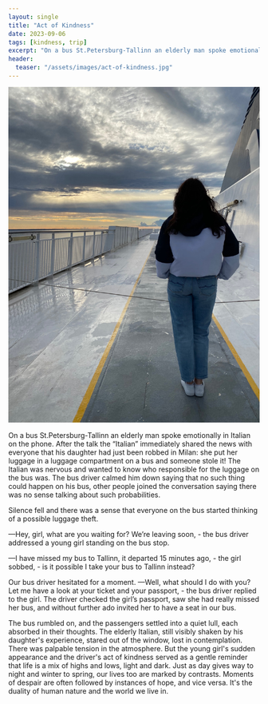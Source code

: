 ```yaml
---
layout: single
title: "Act of Kindness"
date: 2023-09-06
tags: [kindness, trip]
excerpt: "On a bus St.Petersburg-Tallinn an elderly man spoke emotionally in Italian on the phone. After the talk the “Italian” immediately shared the news with everyone that his daughter had just been robbed in Milan: she put her luggage in a luggage compartment on a bus and someone stole it!"
header:
  teaser: "/assets/images/act-of-kindness.jpg"
---
```

![Act of Kindness](/assets/images/act-of-kindness.jpg)

On a bus St.Petersburg-Tallinn an elderly man spoke emotionally in Italian on the phone. After the talk the “Italian” immediately shared the news with everyone that his daughter had just been robbed in Milan: she put her luggage in a luggage compartment on a bus and someone stole it! The Italian was nervous and wanted to know who responsible for the luggage on the bus was. The bus driver calmed him down saying that no such thing could happen on his bus, other people joined the conversation saying there was no sense talking about such probabilities.

Silence fell and there was a sense that everyone on the bus started thinking of a possible luggage theft. 

&mdash;Hey, girl, what are you waiting for? We’re leaving soon, - the bus driver addressed a young girl standing on the bus stop.

&mdash;I have missed my bus to Tallinn, it departed 15 minutes ago, - the girl sobbed, - is it possible I take your bus to Tallinn instead?   

Our bus driver hesitated for a moment. 
&mdash;Well, what should I do with you? Let me have a look at your ticket and your passport, - the bus driver replied to the girl. The driver checked the girl’s passport, saw she had really missed her bus, and without further ado invited her to have a seat in our bus.

The bus rumbled on, and the passengers settled into a quiet lull, each absorbed in their thoughts. The elderly Italian, still visibly shaken by his daughter's experience, stared out of the window, lost in contemplation. There was palpable tension in the atmosphere. But the young girl's sudden appearance and the driver's act of kindness served as a gentle reminder that life is a mix of highs and lows, light and dark. Just as day gives way to night and winter to spring, our lives too are marked by contrasts. Moments of despair are often followed by instances of hope, and vice versa. It's the duality of human nature and the world we live in.
